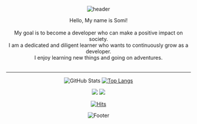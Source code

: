 

<!--
**JsomeDev/JsomeDev** is a ✨ _special_ ✨ repository because its `README.md` (this file) appears on your GitHub profile.

Here are some ideas to get you started:

- 🔭 I’m currently working on ...
- 🌱 I’m currently learning ...
- 👯 I’m looking to collaborate on ...
- 🤔 I’m looking for help with ...
- 💬 Ask me about ...
- 📫 How to reach me: ...
- 😄 Pronouns: ...
- ⚡ Fun fact: ...
-->

<div align=center>

![header](https://capsule-render.vercel.app/api?type=waving&color=gradient&height=250&section=header&text=SOMI_JOO&fontSize=90)
<div align="center">
<p>Hello, My name is Somi!<br>
<br>
My goal is to become a developer who can make a positive impact on society.
<br>
I am a dedicated and diligent learner who wants to continuously grow as a developer. 
<br>
I enjoy learning new things and going on adventures. 
<br><br>

</p>
<div>

--------------------------------------
  
![GitHub Stats](https://github-readme-stats.vercel.app/api?username=joosomi&theme=radical)
[![Top Langs](https://github-readme-stats.vercel.app/api/top-langs/?username=joosomi&layout=compact&theme=radical)](https://github.com/joosomi)  

<a href="https://velog.io/@jsomedev"><img src="https://img.shields.io/badge/Velog-11B48A?style=flat-square&logo=Vimeo&logoColor=white&link=https://velog.io/@jsomedev"/></a>
<a href="mailto:wnthal1211@gmail.com"><img src="https://img.shields.io/badge/Gmail-d14836?style=flat-square&logo=Gmail&logoColor=white&link=wnthal1211@gmail.com"/></a>
</p>
  
[![Hits](https://hits.seeyoufarm.com/api/count/incr/badge.svg?url=https%3A%2F%2Fgithub.com%2Fjoosomi&count_bg=%23FBC847&title_bg=%2354C8E7&icon=checkmarx.svg&icon_color=%23FFFFFF&title=VIEWS&edge_flat=false)](https://hits.seeyoufarm.com)
      
![Footer](https://capsule-render.vercel.app/api?type=waving&color=gradient&height=200&section=footer)
</div>
